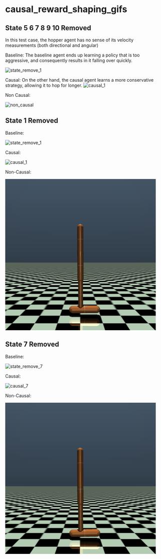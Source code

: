 # causal_reward_shaping_gifs

## State 5 6 7 8 9 10 Removed 
In this test case, the hopper agent has no sense of its velocity measurements (both directional and angular)

Baseline: 
The baseline agent ends up learning a policy that is too aggressive, and consequently results in it falling over quickly.

![state_remove_1](stateremove5678910.gif)

Causal:
On the other hand, the causal agent learns a more conservative strategy, allowing it to hop for longer.
![causal_1](causal5678910.gif)

Non Causal:

![non_causal](non_causal_5678910.gif)

## State 1 Removed

Baseline: 

![state_remove_1](state_remove_1.gif)

Causal:

![causal_1](causal_1.gif)

Non-Causal:

![non_causal_1](non_causal_1.gif)


## State 7 Removed



Baseline: 

![state_remove_7](state_remove_7.gif)

Causal:

![causal_7](causal7.gif)

Non-Causal:

![non_causal_7](non_causal_7.gif)
